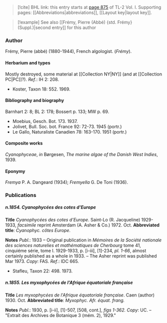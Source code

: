 > [!cite] BHL link: this entry starts at [page 875](https://www.biodiversitylibrary.org/item/103414#page/923/mode/1up) of TL-2 Vol. I.
> Supporting pages: [[Abbreviations|abbreviations]], [[Layout key|layout key]].

> [!example] See also [[Frémy, Pierre (Abbé) {std. Frémy} (Suppl.)|second entry]] for this author

### Author

Frémy, Pierre (abbé) (1880-1944), French algologist. (*Frémy*).

#### Herbarium and types

Mostly destroyed, some material at [[Collection NY|NY]] (and at [[Collection PC|PC]]?).
*Ref*.: IH 2: 208.
- Koster, Taxon 18: 552. 1969.

#### Bibliography and biography

Barnhart 2: 8; BL 2: 178; Bossert p. 133; MW p. 69.
- Moebius, Gesch. Bot. 173. 1937.
- Jolivet, Bull. Soc. bot. France 92: 72-73. 1945 (portr.)
- Le Gallo, Naturaliste Canadien 78: 163-170. 1951 (portr.)

#### Composite works

*Cyanophyceae*, *in* Børgesen, *The marine algae of the Danish West Indies*, 1939.

#### Eponymy

*Fremya* P. A. Dangeard (1934); *Fremyella* G. De Toni (1936).

### Publications

##### n.1854. Cyanophycées des cotes d'Europe

**Title**
*Cyanophycées des cotes d'Europe*. Saint-Lo (R. Jacqueline) 1929-1933, *facsimile* reprint Amsterdam (A. Asher & Co.) 1972. Oct.
**Abbreviated title**: *Cyanophyc. côtes Europe*.

**Notes**
*Publ*.: 1933 – Original publication in *Mémoires de la Société nationale des sciences naturelies et* *mathématiques de Cherbourg* tome 41, cinquiéme série, tome I. 1929-1933, p. \[i-iii\], \[1\]-234, *pl. 1-66*, almost certainly published as a whole in 1933. – The Asher reprint was published Mar 1973. *Copy*: FAS.
*Ref*.: IDC 665.
- Stafleu, Taxon 22: 498. 1973.

##### n.1855. Les myxophycées de l'Afrique équatoriale française

**Title**
*Les myxophycées de l'Afrique équatoriale française*. Caen (author) 1930. Oct.
**Abbreviated title**: *Myxophyc. Afr. équat. frang.*

**Notes**
*Publ*.: 1930, p. \[i-ii\], \[1\]-507, \[508, cont.\], *figs 1-362. Copy*: UC. – "Extrait des Archives de Botanique 3 (mém. 2), 1929."

